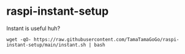 # raspi-instant-setup
Instant is useful huh?

    wget -qO- https://raw.githubusercontent.com/TamaTamaGoGo/raspi-instant-setup/main/instant.sh | bash
